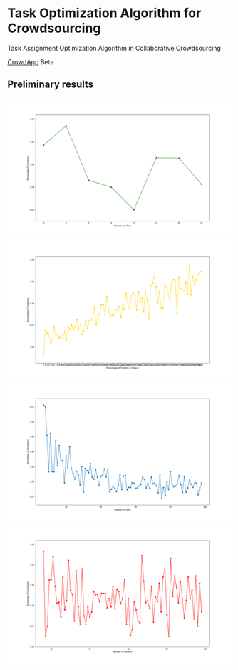Task Optimization Algorithm for Crowdsourcing
====

Task Assignment Optimization Algorithm in Collaborative Crowdsourcing

[CrowdApp](https://pedrohserrano.shinyapps.io/crowdapp/) Beta

## Preliminary results

![](reports/21wpt10iter.png)
![](reports/100ptrain10iter.png)
![](reports/100tasks10iter.png)
![](reports/100workers10iter.png)